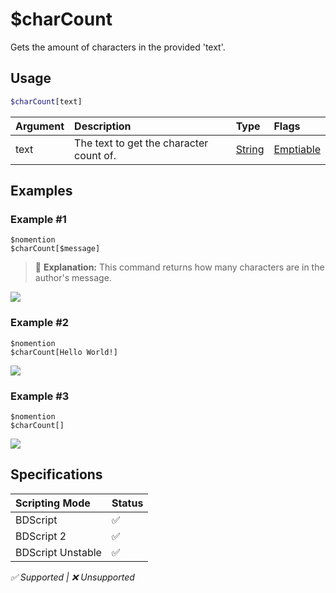 # $charCount
Gets the amount of characters in the provided 'text'.

## Usage
```php
$charCount[text]
```

| Argument | Description | Type | Flags |
| :---- | :---- | :---- | :---- |
| text | The text to get the character count of. | [String](/src/resources/arguments/types.md#string) | [Emptiable](/src/resources/arguments/flags.md#emptiable)


## Examples
### Example  #1
```
$nomention
$charCount[$message]
```
> 🤔 **Explanation:** This command returns how many characters are in the author's message.

![](https://user-images.githubusercontent.com/69215413/141666839-8585841b-5673-4f2d-bba0-fd8c96b29aef.png)

### Example #2
```
$nomention
$charCount[Hello World!]
```
![](https://user-images.githubusercontent.com/69215413/141666869-90501b0f-67ad-4fd1-9114-cfbf318b000b.png)


### Example #3
```
$nomention
$charCount[]
```
![](https://user-images.githubusercontent.com/69215413/141666870-77d9fb89-f8c2-4381-bff6-3c7fddd877d3.png)

## Specifications
| Scripting Mode | Status
| :---- | :---- |
| BDScript | ✅ |
| BDScript 2 | ✅ |
| BDScript Unstable | ✅ |

*✅ Supported | ❌ Unsupported*